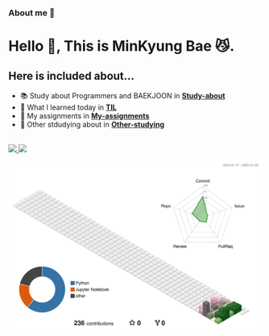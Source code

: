 ### About me 🐾

<h1 align="left"> Hello 👋, This is MinKyung Bae 😼.</h1>

## Here is included about...
- 📚 Study about Programmers and BAEKJOON in [**Study-about**](https://github.com/minkyungbae/Study-about)
- 📝 What I learned today in [**TIL**](https://github.com/minkyungbae/TIL)
- 🧐 My assignments in [**My-assignments**](https://github.com/minkyungbae/My-assignments/tree/main)
- 🤔 Other stdudying about in [**Other-studying**](https://github.com/minkyungbae/Other-studying)
<br>  


<a href="https://github.com/minkyungbae/github-readme-stats">
    <img src="https://github-readme-stats.vercel.app/api/top-langs/?username=minkyungbae&layout=donut&show_icons=true&theme=material-palenight&hide_border=true&bg_color=y&icon_color=58A6FF&text_color=blue&title_color=58A6FF&count_private=true&exclude_repo=Face-Transfer-Application" width=38% />
</a>    
<a href="https://github.com/minkyungbae/github-readme-stats">
  <img src="https://github-readme-stats.vercel.app/api?username=minkyungbae&show_icons=true&theme=material-palenight&hide_border=true&bg_color=white&icon_color=58A6FF&text_color=black&title_color=58A6FF&count_private=true" width=56% />
</a>

![](./profile-3d-contrib/profile-south-season-animate.svg)
